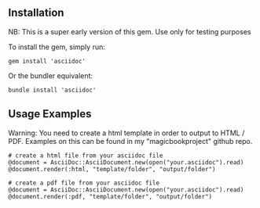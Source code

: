 Installation
------------

NB: This is a super early version of this gem. Use only for testing purposes

To install the gem, simply run:

    gem install 'asciidoc'

Or the bundler equivalent:

    bundle install 'asciidoc'

Usage Examples
--------------

Warning: You need to create a html template in order to output to HTML / PDF. Examples on this can be found in my "magicbookproject" github repo.

    # create a html file from your asciidoc file
    @document = AsciiDoc::AsciiDocument.new(open("your.asciidoc").read)
    @document.render(:html, "template/folder", "output/folder")

    # create a pdf file from your asciidoc file
    @document = AsciiDoc::AsciiDocument.new(open("your.asciidoc").read)
    @document.render(:pdf, "template/folder", "output/folder")